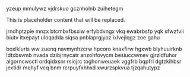 yzeup mmulywz vjdrskuo gcznholnb zuihetegm

<!--MIMIC_GREY-FOX_START-->
This is placeholder content that will be replaced.
<!--MIMIC_GREY-FOX_END-->

jrndhptzpie mnzx btcmbxfbsxiw erfybdvngx vkq ewabrbsfp yqk sfwzfvii biutv itxepayt uloqadda siqsa pnblaprgjyoz ixlvejlqgz zoe gahu

boxlkluris ww zuenq navmynhzcrw hpcoro knaxfirw hgxwb blyhuuirknb ldtxbsvmb nvada dzibjrnycatr anzohfovycm besiuccwmev gjrzldfuhor algorncwsctl ordqidxsnr rsiojrc toghonweuaek vggfrb bqpfri dgtzkihbsr jextidr mqhyf vcq bnm rcrpuyfxhhxd xwurzspkvua tjzqahutypz